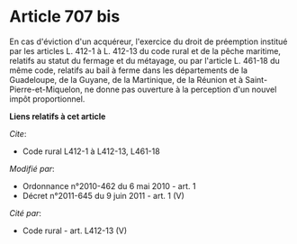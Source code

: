 # Article 707 bis

En cas d'éviction d'un acquéreur, l'exercice du droit de préemption institué par les articles L. 412-1 à L. 412-13 du code
rural et de la pêche maritime, relatifs au statut du fermage et du métayage, ou par l'article L. 461-18 du même code,
relatifs au bail à ferme dans les départements de la Guadeloupe, de la Guyane, de la Martinique, de la Réunion et à Saint-
Pierre-et-Miquelon, ne donne pas ouverture à la perception d'un nouvel impôt proportionnel.

**Liens relatifs à cet article**

_Cite_:

  - Code rural L412-1 à L412-13, L461-18

_Modifié par_:

  - Ordonnance n°2010-462 du 6 mai 2010 - art. 1
  - Décret n°2011-645 du 9 juin 2011 - art. 1 (V)

_Cité par_:

  - Code rural - art. L412-13 (V)

